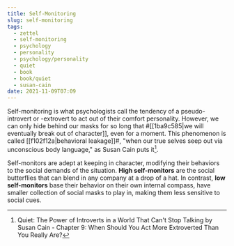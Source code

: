 ```yaml
---
title: Self-Monitoring
slug: self-monitoring
tags:
  - zettel
  - self-monitoring
  - psychology
  - personality
  - psychology/personality
  - quiet
  - book
  - book/quiet
  - susan-cain
date: 2021-11-09T07:09
---
```



Self-monitoring is what psychologists call the tendency of a pseudo-introvert or
-extrovert to act out of their comfort personality. However, we can only hide
behind our masks for so long that
#[[1ba9c585|we will eventually break out of character]], even
for a moment. This phenomenon is called [[f102f12a|behavioral leakage]]#,
"when our true selves seep out via unconscious body language," as Susan Cain
puts it[^1].

Self-monitors are adept at keeping in character, modifying their behaviors to
the social demands of the situation. **High self-monitors** are the social
butterflies that can blend in any company at a drop of a hat. In contrast, **low
self-monitors** base their behavior on their own internal compass, have smaller
collection of social masks to play in, making them less sensitive to social
cues.


[^1]: Quiet: The Power of Introverts in a World That Can't Stop Talking by Susan Cain - Chapter 9: When Should You Act More Extroverted Than You Really Are?
